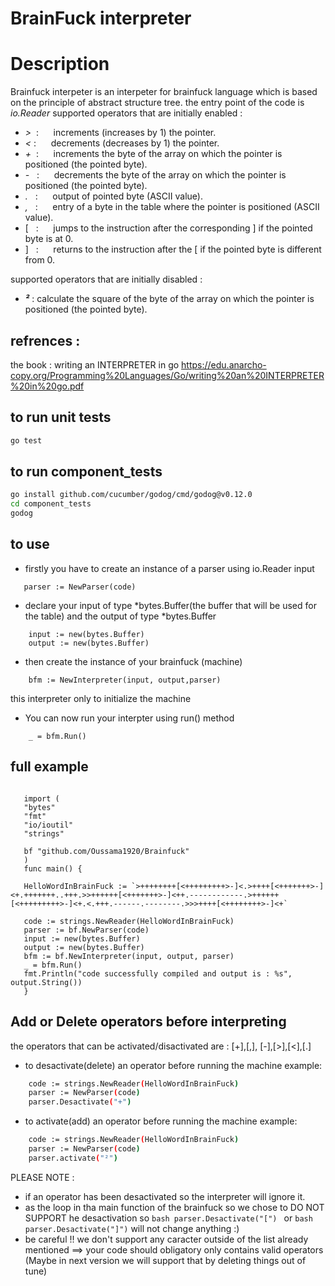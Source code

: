 # BrainFuck interpreter




# Description
Brainfuck interpeter is an interpeter for brainfuck language which is based on the principle of abstract structure tree.
the entry point of the code is *io.Reader*
supported operators that are initially enabled :

- *>* &nbsp;: &nbsp;&nbsp;&nbsp;&nbsp;&nbsp;increments (increases by 1) the pointer.  
- *<* :&nbsp;&nbsp;&nbsp;&nbsp;&nbsp; decrements (decreases by 1) the pointer.
- *+* &nbsp;:&nbsp;&nbsp;&nbsp;&nbsp;&nbsp; increments the byte of the array on which the pointer is positioned (the pointed byte).
- *-* &nbsp;&nbsp;:&nbsp;&nbsp;&nbsp;&nbsp;&nbsp; decrements the byte of the array on which the pointer is positioned (the pointed byte).
- *.* &nbsp;&nbsp;: &nbsp;&nbsp;&nbsp;&nbsp;&nbsp;output of pointed byte (ASCII value).
- *,* &nbsp;&nbsp;: &nbsp;&nbsp;&nbsp;&nbsp;&nbsp;entry of a byte in the table where the pointer is positioned (ASCII value).
- [ &nbsp;&nbsp;: &nbsp;&nbsp;&nbsp;&nbsp;&nbsp;jumps to the instruction after the corresponding ] if the pointed byte is at 0.
- ] &nbsp;&nbsp;: &nbsp;&nbsp;&nbsp;&nbsp;&nbsp;returns to the instruction after the [ if the pointed byte is different from 0.
  
supported operators that are initially disabled :
- ***²*** : calculate the square of the byte of the array on which the pointer is positioned (the pointed byte).

## refrences :
the book : writing an INTERPRETER in go https://edu.anarcho-copy.org/Programming%20Languages/Go/writing%20an%20INTERPRETER%20in%20go.pdf


## to run unit tests
```bash
go test
```
## to run component_tests
```bash
go install github.com/cucumber/godog/cmd/godog@v0.12.0
cd component_tests
godog
```
## to use 
- firstly you have to create an instance of a parser using io.Reader input 
```bashs
   parser := NewParser(code)
```
- declare your input of type *bytes.Buffer(the buffer that will be used for the table) and the output of type *bytes.Buffer
```bashs
	input := new(bytes.Buffer)
	output := new(bytes.Buffer)
```
- then create the instance of your brainfuck (machine) 
```bashs
    bfm := NewInterpreter(input, output,parser)
```
this interpreter only to initialize the machine 
- You can now run your interpter using run() method
```bashs
    _ = bfm.Run()

```
## full example  
 ```bashs

 	import (
	"bytes"
	"fmt"
	"io/ioutil"
	"strings"

	bf "github.com/Oussama1920/Brainfuck"
	)
	func main() {

	HelloWordInBrainFuck := `>++++++++[<+++++++++>-]<.>++++[<+++++++>-]<+.+++++++..+++.>>++++++[<+++++++>-]<++.------------.>++++++[<+++++++++>-]<+.<.+++.------.--------.>>>++++[<++++++++>-]<+`

	code := strings.NewReader(HelloWordInBrainFuck)
	parser := bf.NewParser(code)
	input := new(bytes.Buffer)
	output := new(bytes.Buffer)
	bfm := bf.NewInterpreter(input, output, parser)
	_ = bfm.Run()
	fmt.Println("code successfully compiled and output is : %s", output.String())
	}
```

## Add or Delete operators before interpreting 
the operators that can be activated/disactivated are : [+],[,], [-],[>],[<],[.] 
- to desactivate(delete) an operator before running the machine
  example: 
```bash
	code := strings.NewReader(HelloWordInBrainFuck)
	parser := NewParser(code)
	parser.Desactivate("+")

```
- to activate(add) an operator before running the machine
  example: 
```bash
	code := strings.NewReader(HelloWordInBrainFuck)
	parser := NewParser(code)
	parser.activate("²")
```
PLEASE NOTE :
- if an operator has been desactivated so the interpreter will ignore it.
- as the loop in tha main function of the brainfuck so we chose to DO NOT SUPPORT he desactivation so ```bash parser.Desactivate("[") ```
 or  ```bash
parser.Desactivate("]")```
 will not change anything :) 
- be careful !! we don't support any caracter outside of the list already mentioned ==> your code should obligatory only contains valid operators (Maybe in next version we will support that by deleting things out of tune)
   

